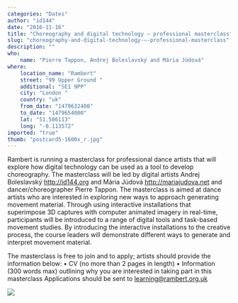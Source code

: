 ```yaml
---
categories: "Dates"
author: "id144"
date: "2016-11-16"
title: "Choreography and digital technology – professional masterclass"
slug: "choreography-and-digital-technology-–-professional-masterclass"
description: ""
who: 
    name: "Pierre Tappon, Andrej Boleslavský and Mária Júdová"
where: 
    location_name: "Rambert"
    street: "99 Upper Ground "
    additional: "SE1 9PP"
    city: "London "
    country: "uk"
    from_date: "1479632400"
    to_date: "1479654000"
    lat: "51.506113"
    long: "-0.113572"
imported: "true"
thumb: "postcard5-1600x_r.jpg"
---
```



Rambert is running a masterclass for professional dance artists that will explore how digital technology can be used as a tool to develop choreography. The masterclass will be led by digital artists Andrej Boleslavský <http://id144.org> and Mária Júdová <http://mariajudova.net> and dancer/choreographer Pierre Tappon.
The masterclass is aimed at dance artists who are interested in exploring new ways to approach generating movement material. Through using interactive installations that superimpose 3D captures with computer animated imagery in real-time, participants will be introduced to a range of digital tools and task-based movement studies. By introducing the interactive installations to the creative process, the course leaders will demonstrate different ways to generate and interpret movement material.


The masterclass is free to join and to apply; artists should provide the information below:
• CV (no more than 2 pages in length)
• Information (300 words max) outlining why you are interested in taking part in this masterclass
Applications should be sent to learning@rambert.org.uk

![](postcard5-1600x_r.jpg) 



